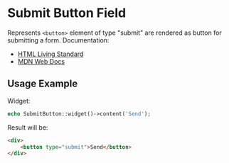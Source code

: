 # Submit Button Field

Represents `<button>` element of type "submit" are rendered as button for submitting a form. Documentation:

- [HTML Living Standard](https://html.spec.whatwg.org/multipage/form-elements.html#attr-button-type-submit-state)
- [MDN Web Docs](https://developer.mozilla.org/en-US/docs/Web/HTML/Element/button)

## Usage Example

Widget:

```php
echo SubmitButton::widget()->content('Send');
```

Result will be:

```html
<div>
    <button type="submit">Send</button>
</div>
```
